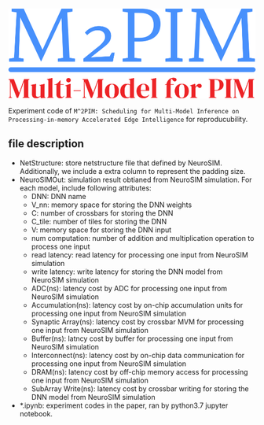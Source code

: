 ![logo](img/logo-no-background.png)

Experiment code of `M^2PIM: Scheduling for Multi-Model Inference on Processing-in-memory Accelerated Edge Intelligence` for reproducubility.

## file description
- NetStructure: store netstructure file that defined by NeuroSIM. Additionally, we include a extra column to represent the padding size.
- NeuroSIMOut: simulation result obtianed from NeuroSIM simulation. For each model, include following attributes:
    - DNN: DNN name
    - V_nn: memory space for storing the DNN weights
    - C: number of crossbars for storing the DNN
    - C_tile: number of tiles for storing the DNN
    - V: memory space for storing the DNN input
    - num computation: number of addition and multiplication operation to process one input
    - read latency: read latency for processing one input from NeuroSIM simulation
    - write latency: write latency for storing the DNN model from NeuroSIM simulation
    - ADC(ns): latency cost by ADC for processing one input from NeuroSIM simulation
    - Accumulation(ns):	latency cost by on-chip accumulation units for processing one input from NeuroSIM simulation
    - Synaptic Array(ns): latency cost by crossbar MVM for processing one input from NeuroSIM simulation
    - Buffer(ns): latncy cost by buffer for processing one input from NeuroSIM simulation
    - Interconnect(ns):	latency cost by on-chip data communication for processing one input from NeuroSIM simulation
    - DRAM(ns): latency cost by off-chip memory access for processing one input from NeuroSIM simulation	
    - SubArray Write(ns): latency cost by crossbar writing for storing the DNN model from NeuroSIM simulation
- *.ipynb: experiment codes in the paper, ran by python3.7 jupyter notebook.